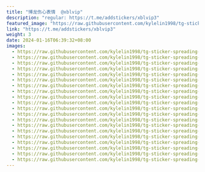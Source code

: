 ```yaml
---
title: "博龙伤心表情  @xblvip"
description: "regular: https://t.me/addstickers/xblvip3"
featured_image: "https://raw.githubusercontent.com/kylelin1998/tg-sticker-spreading-worldwide-images/main/img/e47a0801-1452-44ab-8292-21284ccdd1f3.jpg"
link: "https://t.me/addstickers/xblvip3"
weight: 3
date: 2024-01-16T06:39:32+08:00
images:
  - https://raw.githubusercontent.com/kylelin1998/tg-sticker-spreading-worldwide-images/main/img/e47a0801-1452-44ab-8292-21284ccdd1f3.jpg
  - https://raw.githubusercontent.com/kylelin1998/tg-sticker-spreading-worldwide-images/main/img/1d9463d1-ff23-4b1d-aeb3-7e9001bcce1a.jpg
  - https://raw.githubusercontent.com/kylelin1998/tg-sticker-spreading-worldwide-images/main/img/b5521afa-94d3-45a9-a2f5-ea4e1bfcbbb7.jpg
  - https://raw.githubusercontent.com/kylelin1998/tg-sticker-spreading-worldwide-images/main/img/c041b886-fd7c-4412-8118-c15dfc2c1008.jpg
  - https://raw.githubusercontent.com/kylelin1998/tg-sticker-spreading-worldwide-images/main/img/0ce4a678-e075-4b79-a701-ff5cd0942078.jpg
  - https://raw.githubusercontent.com/kylelin1998/tg-sticker-spreading-worldwide-images/main/img/8c7583b3-300e-46f1-a570-0f5e5e19a46e.jpg
  - https://raw.githubusercontent.com/kylelin1998/tg-sticker-spreading-worldwide-images/main/img/d86201e5-6016-474f-981e-704c9f80f014.jpg
  - https://raw.githubusercontent.com/kylelin1998/tg-sticker-spreading-worldwide-images/main/img/4b7f6717-fbf4-441c-9b6f-686d6291acee.jpg
  - https://raw.githubusercontent.com/kylelin1998/tg-sticker-spreading-worldwide-images/main/img/73e74bd1-d81a-4509-bce3-3e2140ff89a0.jpg
  - https://raw.githubusercontent.com/kylelin1998/tg-sticker-spreading-worldwide-images/main/img/3e4348af-8cd9-4a86-ace1-31e94ce0f099.jpg
  - https://raw.githubusercontent.com/kylelin1998/tg-sticker-spreading-worldwide-images/main/img/c19aea0e-0a37-4bda-8efa-56e540df2de8.jpg
  - https://raw.githubusercontent.com/kylelin1998/tg-sticker-spreading-worldwide-images/main/img/726f9120-bf0a-4ecc-a9ae-d37aa02fc074.jpg
  - https://raw.githubusercontent.com/kylelin1998/tg-sticker-spreading-worldwide-images/main/img/f7eb7da4-5d56-4ef2-a043-47670d062427.jpg
  - https://raw.githubusercontent.com/kylelin1998/tg-sticker-spreading-worldwide-images/main/img/8382d34d-f242-4488-bd42-ae69177a8bca.jpg
  - https://raw.githubusercontent.com/kylelin1998/tg-sticker-spreading-worldwide-images/main/img/deb434e0-da86-4254-84b8-3d7d583984b4.jpg
  - https://raw.githubusercontent.com/kylelin1998/tg-sticker-spreading-worldwide-images/main/img/03148e80-4856-45de-a143-863bbdda1ef7.jpg
  - https://raw.githubusercontent.com/kylelin1998/tg-sticker-spreading-worldwide-images/main/img/c81295fa-5c9a-4c47-b257-693ca8e9667f.jpg
  - https://raw.githubusercontent.com/kylelin1998/tg-sticker-spreading-worldwide-images/main/img/42b7f408-e1cd-4759-b0ab-1b8b536545bf.jpg
  - https://raw.githubusercontent.com/kylelin1998/tg-sticker-spreading-worldwide-images/main/img/c2c90654-d222-4503-8559-a3c5901c7a84.jpg
  - https://raw.githubusercontent.com/kylelin1998/tg-sticker-spreading-worldwide-images/main/img/29fcab73-7748-467f-a90a-5a2d59220951.jpg
---
```

